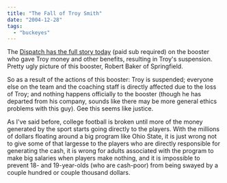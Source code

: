 ```yaml
---
title: "The Fall of Troy Smith"
date: "2004-12-28"
tags: 
  - "buckeyes"
---
```


The [Dispatch has the full story today](http://www.dispatch.com/football/football.php?story=dispatch/2004/12/28/20041228-A1-01.html&chck=t) (paid sub required) on the booster who gave Troy money and other benefits, resulting in Troy's suspension. Pretty ugly picture of this booster, Robert Baker of Springfield.

So as a result of the actions of this booster: Troy is suspended; everyone else on the team and the coaching staff is directly affected due to the loss of Troy; and nothing happens officially to the booster (though he has departed from his company, sounds like there may be more general ethics problems with this guy). Gee this seems like justice.

As I've said before, college football is broken until more of the money generated by the sport starts going directly to the players. With the millions of dollars floating around a big program like Ohio State, it is just wrong not to give some of that largesse to the players who are directly responsible for generating the cash, it is wrong for adults associated with the program to make big salaries when players make nothing, and it is impossible to prevent 18- and 19-year-olds (who are cash-poor) from being swayed by a couple hundred or couple thousand dollars.
